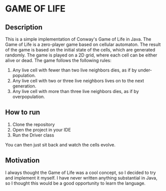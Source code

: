 # GAME OF LIFE

## Description
This is a simple implementation of Conway's Game of Life in Java. The Game of Life is a zero-player game based on cellular automaton. The result of the game is based on the initial state of the cells, which are generated randomly. The game is played on a 2D grid, where each cell can be either alive or dead. The game follows the following rules:

1. Any live cell with fewer than two live neighbors dies, as if by under-population.
2. Any live cell with two or three live neighbors lives on to the next generation.
3. Any live cell with more than three live neighbors dies, as if by overpopulation.


## How to run
1. Clone the repository
2. Open the project in your IDE
3. Run the Driver class


You can then just sit back and watch the cells evolve.

## Motivation
I always thought the Game of Life was a cool concept, so I decided to try and implement it myself. I have never written anything substantial in Java, so I thought this would be a good opportunity to learn the language.